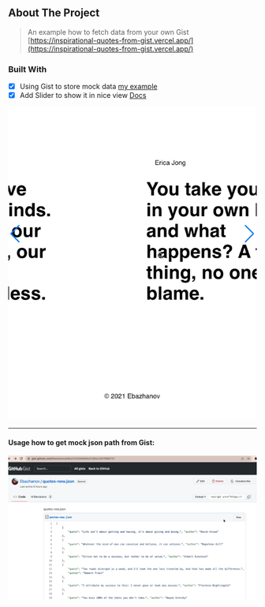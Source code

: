## About The Project

> An example how to fetch data from your own Gist [https://inspirational-quotes-from-gist.vercel.app/](https://inspirational-quotes-from-gist.vercel.app/)

### Built With

- [x] Using Gist to store mock data [my example](https://gist.github.com/Ebazhanov/b9ca7c520b5fe0cd1284cc457f89b721)
- [x] Add Slider to show it in nice view [Docs](https://swiperjs.com/demos#default)

![quotes](quotes.gif)

------

#### Usage how to get mock json path from Gist:

![getPath](getPath.gif)



